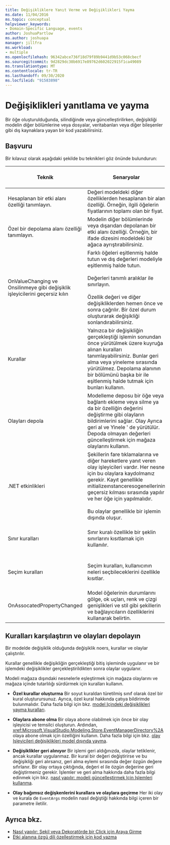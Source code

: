 ```yaml
---
title: Değişikliklere Yanıt Verme ve Değişiklikleri Yayma
ms.date: 11/04/2016
ms.topic: conceptual
helpviewer_keywords:
- Domain-Specific Language, events
author: JoshuaPartlow
ms.author: joshuapa
manager: jillfra
ms.workload:
- multiple
ms.openlocfilehash: 96342abce736f18d79f89b9441d9b53c068cbecf
ms.sourcegitcommit: 9d2829dc30b6917e89762d602022915f1ca49089
ms.translationtype: MT
ms.contentlocale: tr-TR
ms.lasthandoff: 09/30/2020
ms.locfileid: "91583898"
---
```

# <a name="respond-to-and-propagate-changes"></a>Değişiklikleri yanıtlama ve yayma

Bir öğe oluşturulduğunda, silindiğinde veya güncelleştirilirken, değişikliği modelin diğer bölümlerine veya dosyalar, veritabanları veya diğer bileşenler gibi dış kaynaklara yayan bir kod yazabilirsiniz.

## <a name="reference"></a>Başvuru

Bir kılavuz olarak aşağıdaki şekilde bu teknikleri göz önünde bulundurun:

|Teknik|Senaryolar|Daha fazla bilgi edinmek için|
|-|-|-|
|Hesaplanan bir etki alanı özelliği tanımlayın.|Değeri modeldeki diğer özelliklerden hesaplanan bir alan özelliği. Örneğin, ilgili öğelerin fiyatlarının toplamı olan bir fiyat.|[Hesaplanan ve Özel Depolama Özellikleri](../modeling/calculated-and-custom-storage-properties.md)|
|Özel bir depolama alanı özelliği tanımlayın.|Modelin diğer bölümlerinde veya dışarıdan depolanan bir etki alanı özelliği. Örneğin, bir ifade dizesini modeldeki bir ağaca ayrıştırabilirsiniz.|[Hesaplanan ve Özel Depolama Özellikleri](../modeling/calculated-and-custom-storage-properties.md)|
|OnValueChanging ve Onsilinmeye gibi değişiklik işleyicilerini geçersiz kılın|Farklı öğeleri eşitlenmiş halde tutun ve dış değerleri modeliyle eşitlenmiş halde tutun.<br /><br /> Değerleri tanımlı aralıklar ile sınırlayın.<br /><br /> Özellik değeri ve diğer değişikliklerden hemen önce ve sonra çağrılır. Bir özel durum oluşturarak değişikliği sonlandırabilirsiniz.|[Etki Alanı Özellik Değeri Değişiklik İşleyicileri](../modeling/domain-property-value-change-handlers.md)|
|Kurallar|Yalnızca bir değişikliğin gerçekleştiği işlemin sonundan önce yürütülmek üzere kuyruğa alınan kuralları tanımlayabilirsiniz. Bunlar geri alma veya yineleme sırasında yürütülmez. Depolama alanının bir bölümünü başka bir ile eşitlenmiş halde tutmak için bunları kullanın.|[Değişiklikleri Modelin İçinde Yayan Kurallar](../modeling/rules-propagate-changes-within-the-model.md)|
|Olayları depola|Modelleme deposu bir öğe veya bağlantı ekleme veya silme ya da bir özelliğin değerini değiştirme gibi olayların bildirimlerini sağlar. Olay Ayrıca geri al ve Yinele ' de yürütülür. Depoda olmayan değerleri güncelleştirmek için mağaza olaylarını kullanın.|[Değişiklikleri Modelin Dışına Yayan Olay İşleyicileri](../modeling/event-handlers-propagate-changes-outside-the-model.md)|
|.NET etkinlikleri|Şekillerin fare tıklamalarına ve diğer hareketlere yanıt veren olay işleyicileri vardır. Her nesne için bu olaylara kaydolmanız gerekir. Kayıt genellikle ınitializeınstanceresogenellerinin geçersiz kılması sırasında yapılır ve her öğe için yapılmalıdır.<br /><br /> Bu olaylar genellikle bir işlemin dışında oluşur.|[Nasıl yapılır: Şekil veya Dekoratörde bir Click için Araya Girme](../modeling/how-to-intercept-a-click-on-a-shape-or-decorator.md)|
|Sınır kuralları|Sınır kuralı özellikle bir şeklin sınırlarını kısıtlamak için kullanılır.|[BoundsRules Şekil Konumunu ve Boyutunu Kısıtlamama](../vs-2015/modeling/boundsrules-constrain-shape-location-and-size.md?view=vs-2015&preserve-view=true)|
|Seçim kuralları|Seçim kuralları, kullanıcının neleri seçbileceklerini özellikle kısıtlar.|[Nasıl yapılır: Geçerli Seçime Erişme ve Seçimi Kısıtlama](../modeling/how-to-access-and-constrain-the-current-selection.md)|
|OnAssocatedPropertyChanged|Model öğelerinin durumlarını gölge, ok uçları, renk ve çizgi genişlikleri ve stil gibi şekillerin ve bağlayıcıların özelliklerini kullanarak belirtin.|[Modeli Yansıtacak Şekilleri ve Bağlayıcıları Güncelleştirme](../modeling/updating-shapes-and-connectors-to-reflect-the-model.md)|

## <a name="compare-rules-and-store-events"></a>Kuralları karşılaştırın ve olayları depolayın

Bir modelde değişiklik olduğunda değişiklik noers, kurallar ve olaylar çalıştırılır.

Kurallar genellikle değişikliğin gerçekleştiği bitiş işleminde uygulanır ve bir işlemdeki değişiklikler gerçekleştirildikten sonra olaylar uygulanır.

Modeli mağaza dışındaki nesnelerle eşleştirmek için mağaza olaylarını ve mağaza içinde tutarlılığı sürdürmek için kuralları kullanın.

- **Özel kurallar oluşturma** Bir soyut kuraldan türetilmiş sınıf olarak özel bir kural oluşturursunuz. Ayrıca, özel kural hakkında çatıya bildirimde bulunmalıdır. Daha fazla bilgi için bkz. [model Içindeki değişiklikleri yayma kuralları](../modeling/rules-propagate-changes-within-the-model.md).

- **Olaylara abone olma** Bir olaya abone olabilmek için önce bir olay işleyicisi ve temsilci oluşturun. Ardından, <xref:Microsoft.VisualStudio.Modeling.Store.EventManagerDirectory%2A> olaya abone olmak için özelliğini kullanın. Daha fazla bilgi için bkz. [olay Işleyicileri değişiklikleri model dışında yayma](../modeling/event-handlers-propagate-changes-outside-the-model.md).

- **Değişiklikler geri alınıyor** Bir işlemi geri aldığınızda, olaylar tetiklenir, ancak kurallar uygulanmaz. Bir kural bir değeri değiştirirse ve bu değişikliği geri alırsanız, geri alma eylemi sırasında değer özgün değere sıfırlanır. Bir olay ortaya çıktığında, değeri el ile özgün değerine geri değiştirmeniz gerekir. İşlemler ve geri alma hakkında daha fazla bilgi edinmek için bkz. [nasıl yapılır: modeli güncelleştirmek Için Işlemleri kullanma](../modeling/how-to-use-transactions-to-update-the-model.md).

- **Olay bağımsız değişkenlerini kurallara ve olaylara geçirme** Her iki olay ve kurala de `EventArgs` modelin nasıl değiştiği hakkında bilgi içeren bir parametre iletilir.

## <a name="see-also"></a>Ayrıca bkz.

- [Nasıl yapılır: Şekil veya Dekoratörde bir Click için Araya Girme](../modeling/how-to-intercept-a-click-on-a-shape-or-decorator.md)
- [Etki alanına özgü dili özelleştirmek için kod yazma](../modeling/writing-code-to-customise-a-domain-specific-language.md)